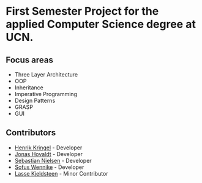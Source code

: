 # First Semester Project for the applied Computer Science degree at UCN. 

## Focus areas
- Three Layer Architecture
- OOP
- Inheritance
- Imperative Programming  
- Design Patterns
- GRASP
- GUI

## Contributors
- [Henrik Kringel](https://github.com/hhkringel) - Developer
- [Jonas Hovaldt](https://github.com/theirusername) - Developer
- [Sebastian Nielsen](https://github.com/Sebas-Niels) - Developer
- [Sofus Wennike](https://github.com/Sofus-Wennike) - Developer
- [Lasse Kjeldsteen](https://github.com/LasseKJ98) - Minor Contributor
